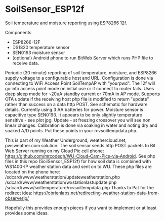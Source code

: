 # SoilSensor_ESP12f
Soil temperature and moisture reporting using ESP8266 12f.

Components:
- ESP8266-12F
- DS1820 temperature sensor
- SEN0193 moisture sensor
- (optional) Android phone to run BitWeb Server which runs PHP file to receive data.

Periodic (30 minute) reporting of soil temperature, moisture, and ESP8266 supply
voltage to a configurable host and URL. Configuration is done via connecting to
WiFi Access Point SoilTempAP with "yourpwd".  The 12f will go into access point mode
on initial use or if connect to router fails. Uses deep sleep mode for ~20uA
standby current or 70mA in AP mode.  Supports OTA update if the receiving host php file
is modified to return "update" rather than success on a data http POST.
See schematic for hardware details. Currently using 3 AA batteries for power.  Moisture
sensor is capacitive type SEN0193.  It appears to be only slightly temperature
sensitive - see plot jpg.  Update - at freezing crossover you will see non linear changes.
Calibration is done via soaking in water and noting dry and soaked
A/D points.  Put these points in your rcvsoiltempdata.php.

This is part of my Weather Underground, weathercloud.net, pwsweather.com solution.  The soil
sensor sends http POST packets to Bit Web Server running on my
Cloud Pic cell phone:
https://github.com/mrcodegh/WU-Cloud-Cam-Pics-via-Android.
See php files in this repo (SoilSensor_ESP12f) for how soil data is combined with
WS1400-IP weather station data and sent on to WU. These php files are located on the phone here:
/sdcard/www/weatherstation/updateweatherstation.php
/sdcard/www/weatherstation/wxstationlastupdate.php
/sdcard/www/soiltemperature/rcvsoiltempdata.php
Thanks to Pat for the redirect idea: https://obrienlabs.net/redirecting-weather-station-data-from-observerip/

Hopefully this provides enough pieces if you want to implement or at least provides some ideas.

